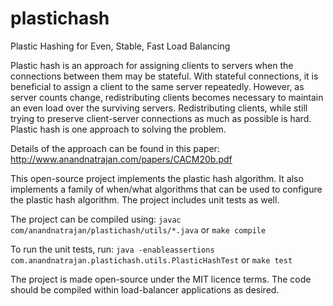 # plastichash
Plastic Hashing for Even, Stable, Fast Load Balancing

Plastic hash is an approach for assigning clients to servers when the connections between them may be stateful. With stateful connections, it is beneficial to assign a client to the same server repeatedly. However, as server counts change, redistributing clients becomes necessary to maintain an even load over the surviving servers. Redistributing clients, while still trying to preserve client-server connections as much as possible is hard. Plastic hash is one approach to solving the problem.

Details of the approach can be found in this paper: http://www.anandnatrajan.com/papers/CACM20b.pdf

This open-source project implements the plastic hash algorithm. It also implements a family of when/what algorithms that can be used to configure the plastic hash algorithm. The project includes unit tests as well.

The project can be compiled using:
	`javac com/anandnatrajan/plastichash/utils/*.java`
or
	`make compile`

To run the unit tests, run:
	`java -enableassertions com.anandnatrajan.plastichash.utils.PlasticHashTest`
or
	`make test`

The project is made open-source under the MIT licence terms. The code should be compiled within load-balancer applications as desired.
